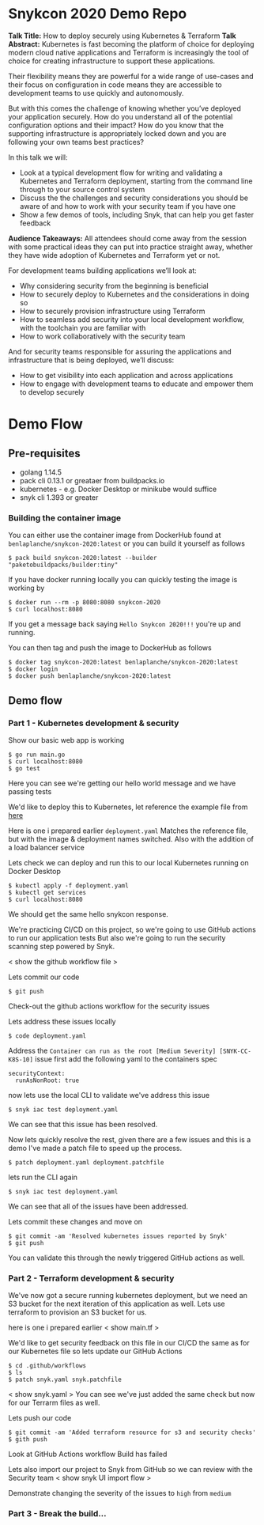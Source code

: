 # Snykcon 2020 Demo Repo

**Talk Title:** How to deploy securely using Kubernetes & Terraform
**Talk Abstract:**
Kubernetes is fast becoming the platform of choice for deploying modern cloud native applications and Terraform is increasingly the tool of choice for creating infrastructure to support these applications.

Their flexibility means they are powerful for a wide range of use-cases and their focus on configuration in code means they are accessible to development teams to use quickly and autonomously.

But with this comes the challenge of knowing whether you’ve deployed your application securely. How do you understand all of the potential configuration options and their impact? How do you know that the supporting infrastructure is appropriately locked down and you are following your own teams best practices?

In this talk we will:

- Look at a typical development flow for writing and validating a Kubernetes and Terraform deployment, starting from the command line through to your source control system
- Discuss the the challenges and security considerations you should be aware of and how to work with your security team if you have one
- Show a few demos of tools, including Snyk, that can help you get faster feedback

**Audience Takeaways:**
All attendees should come away from the session with some practical ideas they can put into practice straight away, whether they have wide adoption of Kubernetes and Terraform yet or not.

For development teams building applications we’ll look at:

- Why considering security from the beginning is beneficial
- How to securely deploy to Kubernetes and the considerations in doing so
- How to securely provision infrastructure using Terraform
- How to seamless add security into your local development workflow, with the toolchain you are familiar with
- How to work collaboratively with the security team

And for security teams responsible for assuring the applications and infrastructure that is being deployed, we’ll discuss:

- How to get visibility into each application and across applications
- How to engage with development teams to educate and empower them to develop securely

# Demo Flow

## Pre-requisites

- golang 1.14.5
- pack cli 0.13.1 or greataer from buildpacks.io
- kubernetes - e.g. Docker Desktop or minikube would suffice
- snyk cli 1.393 or greater

### Building the container image

You can either use the container image from DockerHub found at `benlaplanche/snykcon-2020:latest` or you can build it yourself as follows

```
$ pack build snykcon-2020:latest --builder "paketobuildpacks/builder:tiny"
```

If you have docker running locally you can quickly testing the image is working by

```
$ docker run --rm -p 8080:8080 snykcon-2020
$ curl localhost:8080
```

If you get a message back saying `Hello Snykcon 2020!!!` you're up and running.

You can then tag and push the image to DockerHub as follows

```
$ docker tag snykcon-2020:latest benlaplanche/snykcon-2020:latest
$ docker login
$ docker push benlaplanche/snykcon-2020:latest
```

## Demo flow

### Part 1 - Kubernetes development & security

Show our basic web app is working

```
$ go run main.go
$ curl localhost:8080
$ go test
```

Here you can see we're getting our hello world message and we have passing tests

We'd like to deploy this to Kubernetes, let reference the example file from [here](https://kubernetes.io/docs/tasks/run-application/run-stateless-application-deployment/)

Here is one i prepared earlier `deployment.yaml`
Matches the reference file, but with the image & deployment names switched. Also with the addition of a load balancer service

Lets check we can deploy and run this to our local Kubernetes running on Docker Desktop

```
$ kubectl apply -f deployment.yaml
$ kubectl get services
$ curl localhost:8080
```

We should get the same hello snykcon response.

We're practicing CI/CD on this project, so we're going to use GitHub actions to run our application tests
But also we're going to run the security scanning step powered by Snyk.

< show the github workflow file >

Lets commit our code

```
$ git push
```

Check-out the github actions workflow for the security issues

Lets address these issues locally

```
$ code deployment.yaml
```

Address the `Container can run as the root [Medium Severity] [SNYK-CC-K8S-10]` issue first
add the following yaml to the containers spec

```
securityContext:
  runAsNonRoot: true
```

now lets use the local CLI to validate we've address this issue

```
$ snyk iac test deployment.yaml
```

We can see that this issue has been resolved.

Now lets quickly resolve the rest, given there are a few issues and this is a demo I've made a patch file to speed up the process.

```
$ patch deployment.yaml deployment.patchfile
```

lets run the CLI again

```
$ snyk iac test deployment.yaml
```

We can see that all of the issues have been addressed.

Lets commit these changes and move on

```
$ git commit -am 'Resolved kubernetes issues reported by Snyk'
$ git push
```

You can validate this through the newly triggered GitHub actions as well.

### Part 2 - Terraform development & security

We've now got a secure running kubernetes deployment, but we need an S3 bucket for the next iteration of this application as well.
Lets use terraform to provision an S3 bucket for us.

here is one i prepared earlier
< show main.tf >

We'd like to get security feedback on this file in our CI/CD the same as for our Kubernetes file
so lets update our GitHub Actions

```
$ cd .github/workflows
$ ls
$ patch snyk.yaml snyk.patchfile
```

< show snyk.yaml >
You can see we've just added the same check but now for our Terrarm files as well.

Lets push our code

```
$ git commit -am 'Added terraform resource for s3 and security checks'
$ gith push
```

Look at GitHub Actions workflow
Build has failed

Lets also import our project to Snyk from GitHub so we can review with the Security team
< show snyk UI import flow >

Demonstrate changing the severity of the issues to `high` from `medium`

### Part 3 - Break the build...
